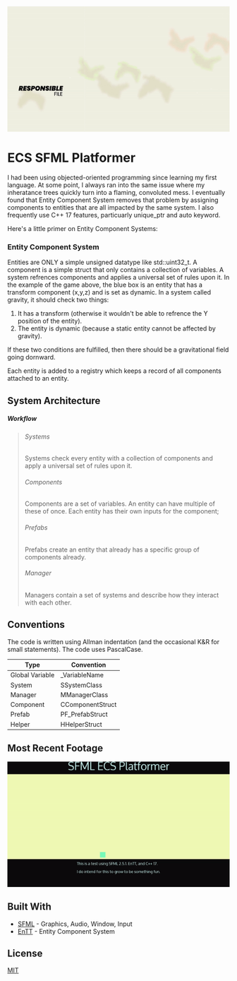 <p align="center">
  <img src="README/SS.gif">
</p>

# ECS SFML Platformer
I had been using objected-oriented programming since learning my first language. At some point, I always ran into the same issue where my inheratance trees quickly turn into a flaming, convoluted mess. I eventually found that Entity Component System removes that problem by assigning components to entities that are all impacted by the same system. I also frequently use C++ 17 features, particuarly unique_ptr and auto keyword.

Here's a little primer on Entity Component Systems:
### Entity Component System

Entities are ONLY a simple unsigned datatype like std::uint32_t. A component is a simple struct that only contains a collection of variables. A system refrences components and applies a universal set of rules upon it. In the example of the game above, the blue box is an entity that has a transform component (x,y,z) and is set as dynamic. In a system called gravity, it should check two things:

1) It has a transform (otherwise it wouldn't be able to refrence the Y position of the entity).
2) The entity is dynamic (because a static entity cannot be affected by gravity).

If these two conditions are fulfilled, then there should be a gravitational field going dornward. 

Each entity is added to a registry which keeps a record of all components attached to an entity. 

## System Architecture

##### Workflow

> ###### Systems
>
> Systems check every entity with a collection of components and apply a universal set of rules upon it.
> 
> ###### Components
>
> Components are a set of variables. An entity can have multiple of these of once. Each entity has their own
> inputs for the component;
>
> ###### Prefabs
>
> Prefabs create an entity that already has a specific group of components already.
>
> ###### Manager
>
> Managers contain a set of systems and describe how they interact with each other.
>

## Conventions

The code is written using Allman indentation (and the occasional K&R for small statements).
The code uses PascalCase.

| Type                    | Convention                                                 |
| ----------------------- | ---------------------------------------------------------- |
| Global Variable         | &#95;VariableName                                          |
| System                  | SSystemClass                                               |
| Manager                 | MManagerClass                                              |
| Component               | CComponentStruct                                           |
| Prefab                  | PF_PrefabStruct                                            |
| Helper                  | HHelperStruct                                              |


## Most Recent Footage
<img src="README/ESGameplay.gif">

## Built With
* [SFML](https://github.com/SFML/SFML) - Graphics, Audio, Window, Input
* [EnTT](https://github.com/skypjack/entt/) - Entity Component System

## License
[MIT](https://choosealicense.com/licenses/mit/)
